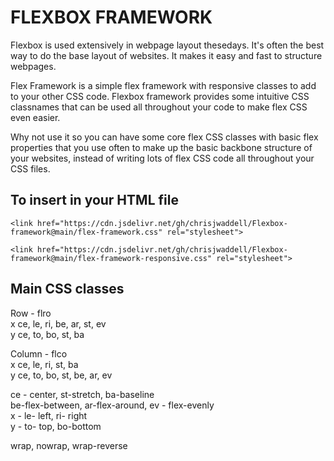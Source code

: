 # FLEXBOX FRAMEWORK

Flexbox is used extensively in webpage layout thesedays. It's often the best way to do the base layout of websites. It makes it easy and fast to structure webpages.

Flex Framework is a simple flex framework with responsive classes to add to your other CSS code. Flexbox framework provides some intuitive CSS classnames that can be used all throughout your code to make flex CSS even easier.

Why not use it so you can have some core flex CSS classes with basic flex properties that you use often to make up the basic backbone structure of your websites, instead of writing lots of flex CSS code all throughout your CSS files.



## To insert in your HTML file

`<link href="https://cdn.jsdelivr.net/gh/chrisjwaddell/Flexbox-framework@main/flex-framework.css" rel="stylesheet">`

`<link href="https://cdn.jsdelivr.net/gh/chrisjwaddell/Flexbox-framework@main/flex-framework-responsive.css" rel="stylesheet">`




## Main CSS classes

Row - flro \
x 	ce, le, ri, be, ar, st, ev \
y 	ce, to, bo, st, ba

Column - flco \
x 	ce, le, ri, st, ba \
y 	ce, to, bo, st, be, ar, ev

ce - center, st-stretch, ba-baseline \
be-flex-between, ar-flex-around, ev - flex-evenly \
x - le- left, ri- right \
y - to- top, bo-bottom

wrap, nowrap, wrap-reverse



